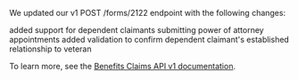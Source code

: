We updated our v1 POST /forms/2122 endpoint with the following changes:

added support for dependent claimants submitting power of attorney appointments
added validation to confirm dependent claimant's established relationship to veteran
 
To learn more, see the [Benefits Claims API v1 documentation](https://developer.va.gov/explore/api/benefits-claims/docs?version=v1).